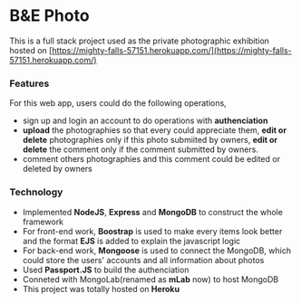 # B&E Photo
This is a full stack project used as the private photographic exhibition hosted on [https://mighty-falls-57151.herokuapp.com/](https://mighty-falls-57151.herokuapp.com/)

### Features

For this web app, users could do the following operations,

- sign up and login an account to do operations with **authenciation**
- **upload** the photographies so that every could appreciate them, **edit or delete** photographies only if this photo submiited by owners, **edit or delete** the comment only if the comment submitted by owners.
- comment others photographies and this comment could be edited or deleted by owners

### Technology

- Implemented **NodeJS**, **Express** and **MongoDB** to construct the whole framework
- For front-end work, **Boostrap** is used to make every items look better and the format **EJS** is added to explain the javascript logic
- For back-end work, **Mongoose** is used to connect the MongoDB, which could store the users' accounts and all information about photos
- Used **Passport.JS** to build the authenciation
- Conneted with MongoLab(renamed as **mLab** now) to host MongoDB
- This project was totally hosted on **Heroku**